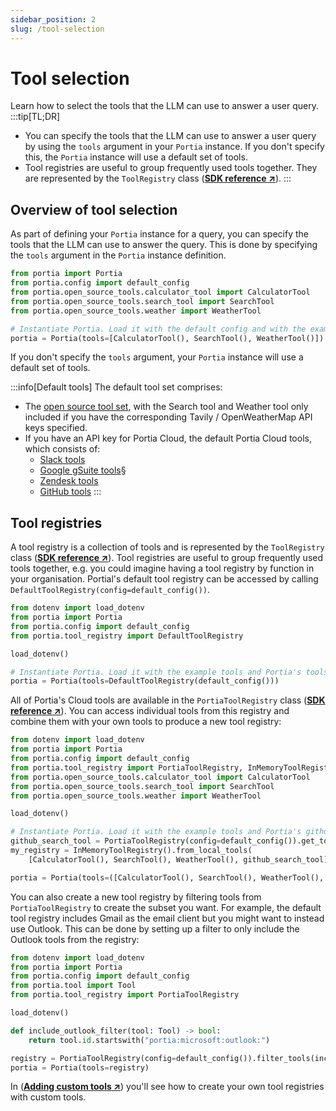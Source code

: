 ```yaml
---
sidebar_position: 2
slug: /tool-selection
---
```


# Tool selection
Learn how to select the tools that the LLM can use to answer a user query.
:::tip[TL;DR]
- You can specify the tools that the LLM can use to answer a user query by using the `tools` argument in your `Portia` instance. If you don't specify this, the `Portia` instance will use a default set of tools.
- Tool registries are useful to group frequently used tools together. They are represented by the `ToolRegistry` class (<a href="/SDK/portia/tool_registry" target="_blank">**SDK reference ↗**</a>).
:::

## Overview of tool selection
As part of defining your `Portia` instance for a query, you can specify the tools that the LLM can use to answer the query. This is done by specifying the `tools` argument in the `Portia` instance definition.

```python
from portia import Portia
from portia.config import default_config
from portia.open_source_tools.calculator_tool import CalculatorTool
from portia.open_source_tools.search_tool import SearchTool
from portia.open_source_tools.weather import WeatherTool

# Instantiate Portia. Load it with the default config and with the example tools.
portia = Portia(tools=[CalculatorTool(), SearchTool(), WeatherTool()])
```

If you don't specify the `tools` argument, your `Portia` instance will use a default set of tools.

:::info[Default tools]
The default tool set comprises:
* The [open source tool set](https://docs.portialabs.ai/open-source-tools), with the Search tool and Weather tool only included if you have the corresponding Tavily / OpenWeatherMap API keys specified.
* If you have an API key for Portia Cloud, the default Portia Cloud tools, which consists of:
  * [Slack tools](https://docs.portialabs.ai/slack-tools)
  * [Google gSuite tools](https://docs.portialabs.ai/gsuite-tools)§
  * [Zendesk tools](https://docs.portialabs.ai/zendesk-tools)
  * [GitHub tools](https://docs.portialabs.ai/github-tools)
:::

## Tool registries

A tool registry is a collection of tools and is represented by the `ToolRegistry` class (<a href="/run-portia-tools" target="_blank">**SDK reference ↗**</a>). Tool registries are useful to group frequently used tools together, e.g. you could imagine having a tool registry by function in your organisation. Portial's default tool registry can be accessed by calling `DefaultToolRegistry(config=default_config())`.

```python
from dotenv import load_dotenv
from portia import Portia
from portia.config import default_config
from portia.tool_registry import DefaultToolRegistry

load_dotenv()

# Instantiate Portia. Load it with the example tools and Portia's tools.
portia = Portia(tools=DefaultToolRegistry(default_config()))
```

All of Portia's Cloud tools are available in the `PortiaToolRegistry` class (<a href="/run-portia-tools" target="_blank">**SDK reference ↗**</a>). You can access individual tools from this registry and combine them with your own tools to produce a new tool registry:

```python
from dotenv import load_dotenv
from portia import Portia
from portia.config import default_config
from portia.tool_registry import PortiaToolRegistry, InMemoryToolRegistry
from portia.open_source_tools.calculator_tool import CalculatorTool
from portia.open_source_tools.search_tool import SearchTool
from portia.open_source_tools.weather import WeatherTool

load_dotenv()

# Instantiate Portia. Load it with the example tools and Portia's github search tool.
github_search_tool = PortiaToolRegistry(config=default_config()).get_tool("portia:github::search_repos")
my_registry = InMemoryToolRegistry().from_local_tools(
    [CalculatorTool(), SearchTool(), WeatherTool(), github_search_tool])

portia = Portia(tools=([CalculatorTool(), SearchTool(), WeatherTool(), github_search_tool]))
```

You can also create a new tool registry by filtering tools from `PortiaToolRegistry` to create the subset you want. For example, the default tool registry includes Gmail as the email client but you might want to instead use Outlook. This can be done by setting up a filter to only include the Outlook tools from the registry:

```python
from dotenv import load_dotenv
from portia import Portia
from portia.config import default_config
from portia.tool import Tool
from portia.tool_registry import PortiaToolRegistry

load_dotenv()

def include_outlook_filter(tool: Tool) -> bool:
    return tool.id.startswith("portia:microsoft:outlook:")

registry = PortiaToolRegistry(config=default_config()).filter_tools(include_outlook_filter)
portia = Portia(tools=registry)
```

In (<a href="/adding-custom-tools" target="_blank">**Adding custom tools ↗**</a>) you'll see how to create your own tool registries with custom tools.


